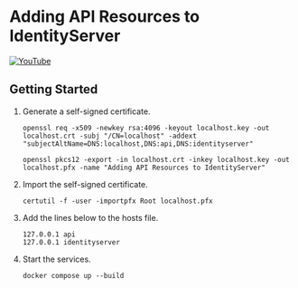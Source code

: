 # Adding API Resources to IdentityServer

[![YouTube](https://img.youtube.com/vi/U53DBkuaMFg/0.jpg)](https://www.youtube.com/watch?v=U53DBkuaMFg)

## Getting Started

1. Generate a self-signed certificate.
    ```shell
    openssl req -x509 -newkey rsa:4096 -keyout localhost.key -out localhost.crt -subj "/CN=localhost" -addext "subjectAltName=DNS:localhost,DNS:api,DNS:identityserver"
    ```
    ```shell
    openssl pkcs12 -export -in localhost.crt -inkey localhost.key -out localhost.pfx -name "Adding API Resources to IdentityServer"
    ```
1. Import the self-signed certificate.
    ```shell
    certutil -f -user -importpfx Root localhost.pfx
    ```
1. Add the lines below to the hosts file.
    ```text
    127.0.0.1 api
    127.0.0.1 identityserver
    ```
1. Start the services.
    ```shell
    docker compose up --build
    ```
